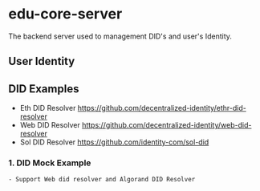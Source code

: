 # edu-core-server
The backend server used to management DID's and user's Identity.


## User Identity

## DID Examples
- Eth DID Resolver https://github.com/decentralized-identity/ethr-did-resolver
- Web DID Resolver https://github.com/decentralized-identity/web-did-resolver
- Sol DID Resolver https://github.com/identity-com/sol-did

### 1. DID Mock Example
    - Support Web did resolver and Algorand DID Resolver